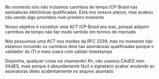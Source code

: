 No momento nós não incluimos carimbos de tempo ICP-Brasil nas assinaturas eletrônicas qualificadas. Está nos nossos planos, mas acabou não sendo algo prioritário num primeiro momento

  

Nosso objetivo é constituir uma ACT ICP-Brasil pra isso, porque adquirir carimbos de tempo não faz muito sentido em termos de mercado

  

Nós possuimos uma ACT nos moldes da RFC 3339, mas no momento não estamos incluindo os carimbos dela nas assinaturas qualificadas porque o validador do ITI é meio zuera com validar timestamps

  

  

  

Disponha, qualquer coisa vai chamando! Ah, não usamos CAdES nem XAdES, mais porque é absurdamente fácil o signatário acabar anulando as assinaturas deles acidentalmente no arquivo assinado
